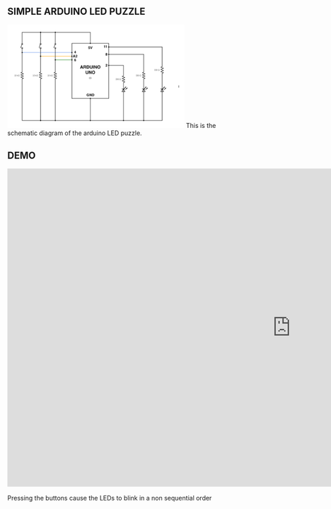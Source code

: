## SIMPLE ARDUINO LED PUZZLE
<img src="circuit.png" width="400">
This is the schematic diagram of the arduino LED puzzle. 

## DEMO
<iframe width="1280" height="720" src="https://www.youtube.com/embed/eRya_7ppPos" title="YouTube video player" frameborder="0" allow="accelerometer; autoplay; clipboard-write; encrypted-media; gyroscope; picture-in-picture" allowfullscreen></iframe>

Pressing the buttons cause the LEDs to blink in a non sequential order

